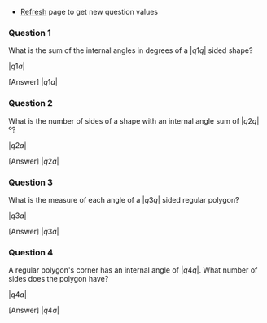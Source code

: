 <!-- * <html><div class="simple_topic__quiz_instructions">Round answers to two decimal places</div></html> -->
* <html><div class="simple_topic__quiz_instructions"><a href="javascript:window.location.href=window.location.href">Refresh</a> page to get new question values</div></html>

### Question 1

What is the sum of the internal angles in degrees of a $|q1q|$ sided shape?

<quiz entry>$|q1a|$</quiz>

<hintLow>[Answer]
$|q1a|$
</hintLow>

### Question 2

What is the number of sides of a shape with an internal angle sum of $|q2q|$º?

<quiz entry>$|q2a|$</quiz>

<hintLow>[Answer]
$|q2a|$
</hintLow>

### Question 3

What is the measure of each angle of a $|q3q|$ sided regular polygon?

<quiz entry>$|q3a|$</quiz>

<hintLow>[Answer]
$|q3a|$
</hintLow>

### Question 4

A regular polygon's corner has an internal angle of $|q4q|$. What number of sides does the polygon have?

<quiz entry>$|q4a|$</quiz>

<hintLow>[Answer]
$|q4a|$
</hintLow>

